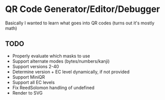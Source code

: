 # QR Code Generator/Editor/Debugger

Basically I wanted to learn what goes into QR codes (turns out it's mostly math)

## TODO
- Properly evaluate which masks to use
- Support alternate modes (bytes/numbers/kanji)
- Support versions 2-40
- Determine version + EC level dynamically, if not provided
- Support MiniQR
- Support all EC levels
- Fix ReedSolomon handling of undefined
- Render to SVG